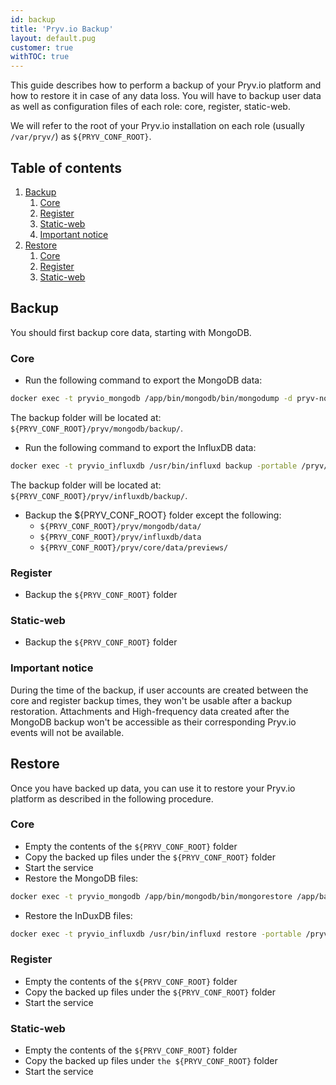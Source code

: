 ```yaml
---
id: backup
title: 'Pryv.io Backup'
layout: default.pug
customer: true
withTOC: true
---
```


This guide describes how to perform a backup of your Pryv.io platform and how to restore it in case of any data loss. You will have to backup user data as well as configuration files of each role: core, register, static-web.

We will refer to the root of your Pryv.io installation on each role (usually `/var/pryv/`) as `${PRYV_CONF_ROOT}`.


## Table of contents <!-- omit in toc -->

1. [Backup](#backup)
   1. [Core](#core)
   2. [Register](#register)
   3. [Static-web](#static-web)
   4. [Important notice](#important-notice)
2. [Restore](#restore)
   1. [Core](#core-1)
   2. [Register](#register-1)
   3. [Static-web](#static-web-1)


## Backup

You should first backup core data, starting with MongoDB.

### Core

- Run the following command to export the MongoDB data:  

```bash
docker exec -t pryvio_mongodb /app/bin/mongodb/bin/mongodump -d pryv-node -o /app/backup/
```

The backup folder will be located at: `${PRYV_CONF_ROOT}/pryv/mongodb/backup/`.

- Run the following command to export the InfluxDB data:  

```bash
docker exec -t pryvio_influxdb /usr/bin/influxd backup -portable /pryv/backup/
```

The backup folder will be located at: `${PRYV_CONF_ROOT}/pryv/influxdb/backup/`.

- Backup the ${PRYV_CONF_ROOT} folder except the following:
    - `${PRYV_CONF_ROOT}/pryv/mongodb/data/`
    - `${PRYV_CONF_ROOT}/pryv/influxdb/data`
    - `${PRYV_CONF_ROOT}/pryv/core/data/previews/`

### Register

- Backup the `${PRYV_CONF_ROOT}` folder

### Static-web

- Backup the `${PRYV_CONF_ROOT}` folder  

### Important notice

During the time of the backup, if user accounts are created between the core and register backup times, they won't be usable after a backup restoration. Attachments and High-frequency data created after the MongoDB backup won't be accessible as their corresponding Pryv.io events will not be available.

## Restore

Once you have backed up data, you can use it to restore your Pryv.io platform as described in the following procedure.


### Core

- Empty the contents of the `${PRYV_CONF_ROOT}` folder  
- Copy the backed up files under the `${PRYV_CONF_ROOT}` folder  
- Start the service  
- Restore the MongoDB files:

```bash
docker exec -t pryvio_mongodb /app/bin/mongodb/bin/mongorestore /app/backup/
```

- Restore the InDuxDB files:  

```bash
docker exec -t pryvio_influxdb /usr/bin/influxd restore -portable /pryv/backup/
```

### Register

- Empty the contents of the `${PRYV_CONF_ROOT}` folder  
- Copy the backed up files under the `${PRYV_CONF_ROOT}` folder  
- Start the service  

### Static-web

- Empty the contents of the `${PRYV_CONF_ROOT}` folder  
- Copy the backed up files under `the ${PRYV_CONF_ROOT}` folder  
- Start the service  

